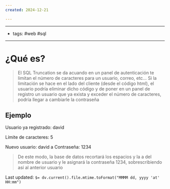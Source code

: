 ```yaml
---
created: 2024-12-21

---
```

------------------
- tags: #web #sql 
----------------
# ¿Qué es?
> El SQL Truncation se da acuando en un panel de autenticación te limitan el número de caracteres para un usuario, correo, etc... 
> Si la limitación se hace en el  lado del cliente (desde el código html), el usuario podría eliminar dicho código y de poner en un panel de registro un usuario que ya exista y exceder el número de caracteres, podría llegar a cambiarle la contraseña

## Ejemplo
Usuario ya registrado:
	david

Límite de caracteres: 5

Nuevo usuario: david         a
Contraseña: 1234

> De este modo, la base de datos recortará los espacios y la a del nombre de usuario y le asignará la contraseña 1234, sobrescribiendo así al anterior usuario


Last updated: `$= dv.current().file.mtime.toFormat("MMMM dd, yyyy 'at' HH:mm")`
